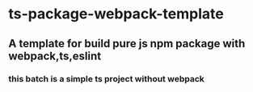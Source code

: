 # ts-package-webpack-template

## A template for build pure js npm package with webpack,ts,eslint

### this batch is a simple ts project without webpack
